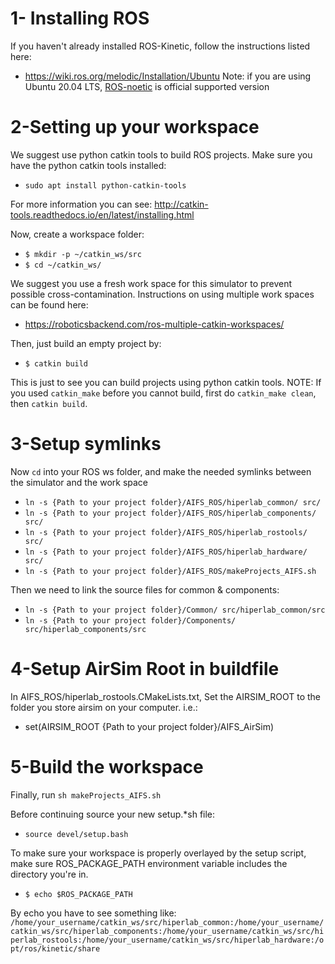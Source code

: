 # 1- Installing ROS

If you haven't already installed ROS-Kinetic, follow the instructions listed here:
* https://wiki.ros.org/melodic/Installation/Ubuntu
Note: if you are using Ubuntu 20.04 LTS, [ROS-noetic](http://wiki.ros.org/noetic/Installation/Ubuntu) is official supported version

# 2-Setting up your workspace
We suggest use python catkin tools to build ROS projects. Make sure you have the python catkin tools installed:
  * `sudo apt install python-catkin-tools`
  
For more information you can see: http://catkin-tools.readthedocs.io/en/latest/installing.html

Now, create a workspace folder:
  * `$ mkdir -p ~/catkin_ws/src`  
  * `$ cd ~/catkin_ws/`
  
We suggest you use a fresh work space for this simulator to prevent possible cross-contamination. Instructions on using multiple work spaces can be found here:
  * https://roboticsbackend.com/ros-multiple-catkin-workspaces/

Then, just build an empty project by:
  * `$ catkin build`

This is just to see you can build projects using python catkin tools. NOTE: If you used `catkin_make` before you cannot build, first do `catkin_make clean`, then `catkin build`.

# 3-Setup symlinks
Now `cd` into your ROS ws folder, and make the needed symlinks between the simulator and the work space

* `ln -s {Path to your project folder}/AIFS_ROS/hiperlab_common/ src/`
* `ln -s {Path to your project folder}/AIFS_ROS/hiperlab_components/ src/`
* `ln -s {Path to your project folder}/AIFS_ROS/hiperlab_rostools/ src/`
* `ln -s {Path to your project folder}/AIFS_ROS/hiperlab_hardware/ src/`
* `ln -s {Path to your project folder}/AIFS_ROS/makeProjects_AIFS.sh `

Then we need to link the source files for common & components:
* `ln -s {Path to your project folder}/Common/ src/hiperlab_common/src`
* `ln -s {Path to your project folder}/Components/ src/hiperlab_components/src`

# 4-Setup AirSim Root in buildfile
In AIFS_ROS/hiperlab_rostools.CMakeLists.txt,
Set the AIRSIM_ROOT to the folder you store airsim on your computer. 
i.e.:
* set(AIRSIM_ROOT {Path to your project folder}/AIFS_AirSim)  


# 5-Build the workspace
Finally, run `sh makeProjects_AIFS.sh`

Before continuing source your new setup.*sh file:
  * `source devel/setup.bash`

To make sure your workspace is properly overlayed by the setup script, make sure ROS_PACKAGE_PATH environment variable includes the directory you're in.
  * `$ echo $ROS_PACKAGE_PATH`

By echo you have to see something like:
`/home/your_username/catkin_ws/src/hiperlab_common:/home/your_username/catkin_ws/src/hiperlab_components:/home/your_username/catkin_ws/src/hiperlab_rostools:/home/your_username/catkin_ws/src/hiperlab_hardware:/opt/ros/kinetic/share`
